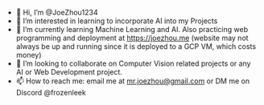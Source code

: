 - 👋 Hi, I’m @JoeZhou1234
- 👀 I’m interested in learning to incorporate AI into my Projects 
- 🌱 I’m currently learning Machine Learning and AI. Also practicing web programming and deployment at https://joezhou.me (website may not always be up and running since it is deployed to a GCP VM, which costs money)
- 💞️ I’m looking to collaborate on Computer Vision related projects or any AI or Web Development project.
- 📫 How to reach me: email me at mr.joezhou@gmail.com or DM me on Discord @frozenleek

<!---
JoeZhou1234/JoeZhou1234 is a ✨ special ✨ repository because its `README.md` (this file) appears on your GitHub profile.
You can click the Preview link to take a look at your changes.
--->
